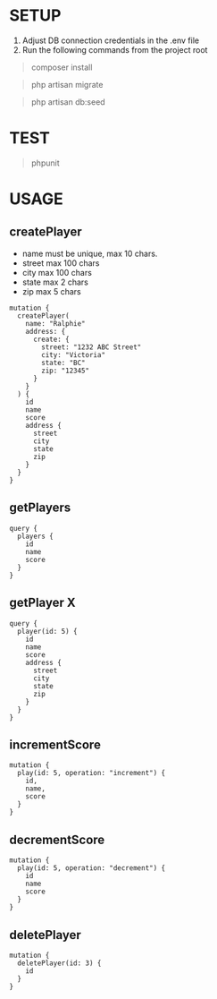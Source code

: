 # SETUP
1. Adjust DB connection credentials in the .env file
2. Run the following commands from the project root

> composer install

> php artisan migrate

> php artisan db:seed

# TEST
> phpunit

# USAGE

## createPlayer
- name must be unique, max 10 chars.
- street max 100 chars
- city max 100 chars
- state max 2 chars
- zip max 5 chars
```
mutation {
  createPlayer(
    name: "Ralphie"
    address: {
      create: {
        street: "1232 ABC Street"
        city: "Victoria"
        state: "BC"
        zip: "12345"
      }
    }
  ) {
    id
    name
    score
    address {
      street
      city
      state
      zip
    }
  }
}

```

## getPlayers
```
query {
  players {
    id
    name
    score
  }
}

```

## getPlayer X
```
query {
  player(id: 5) {
    id
    name
    score
    address {
      street
      city
      state
      zip
    }
  }
}
```

## incrementScore
```
mutation {
  play(id: 5, operation: "increment") {
    id,
    name,
    score
  }
}
```

## decrementScore
```
mutation {
  play(id: 5, operation: "decrement") {
    id
    name
    score
  }
}
```

## deletePlayer
```
mutation {
  deletePlayer(id: 3) {
    id
  }
}
```

